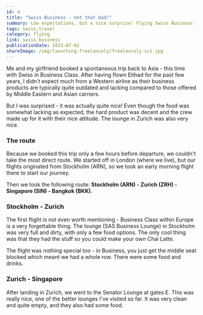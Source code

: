 ```yaml
---
id: 4
title: "Swiss Business - not that bad!"
summary: Low expectations, but a nice surprise! Flying Swiss Business for the first time...
tags: swiss,travel
category: flying
link: swiss-business
publicationDate: 2023-07-01
shareImage: /img/launching-freelancely/freelancely-ss1.jpg
---
```


Me and my girlfriend booked a spontaneous trip back to Asia - this time with Swiss in Business Class. After having flown Etihad for the past few years, I didn't expect much from a Western airline as their business products are typically quite outdated and lacking compared to those offered by Middle Eastern and Asian carriers.

But I was surprised - it was actually quite nice! Even though the food was somewhat lacking as expected, the hard product was decent and the crew made up for it with their nice attitude. The lounge in Zurich was also very nice.

### The route

Because we booked this trip only a few hours before departure, we couldn't take the most direct route. We started off in London (where we live), but our flights originated from Stockholm (ARN), so we took an early morning flight there to start our journey.

Then we took the following route: **Stockholm (ARN) - Zurich (ZRH) - Singapore (SIN) - Bangkok (BKK)**.

### Stockholm - Zurich

The first flight is not even worth mentioning - Business Class within Europe is a very forgettable thing. The lounge (SAS Business Lounge) in Stockholm was very full and dirty, with only a few food options. The only cool thing was that they had the stuff so you could make your own Chai Latte.

The flight was nothing special too - in Business, you just get the middle seat blocked which meant we had a whole row. There were some food and drinks.

### Zurich - Singapore

After landing in Zurich, we went to the Senator Lounge at gates E. This was really nice, one of the better lounges I've visited so far. It was very clean and quite empty, and they also had some food.

<div class="sd:flex-col sd:space-x-0 lg:space-x-4 lg:flex">
    <div>
        <img src="/img/swiss-business/senator-lounge-1.jpg" alt="">
    </div>
    <div>
        <img src="/img/swiss-business/senator-lounge-2.jpg" alt="">
        </div>
    <div>
        <img src="/img/swiss-business/senator-lounge-5.jpg" alt="">
    </div>
</div>

<div class="sd:flex-col sd:space-x-0 lg:space-x-4 lg:flex">
    <div style="flex: calc(3024/4032);">
        <img src="/img/swiss-business/senator-lounge-4.jpg" alt="">
    </div>
    <div style="flex: calc(4032/3024);">
        <img src="/img/swiss-business/senator-lounge-3.jpg" alt="">
    </div>
</div>
